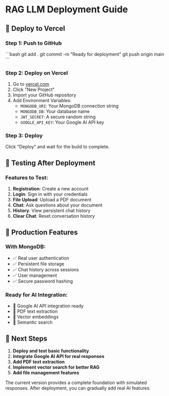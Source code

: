 # RAG LLM Deployment Guide

## 🚀 Deploy to Vercel

### Step 1: Push to GitHub
\`\`\`bash
git add .
git commit -m "Ready for deployment"
git push origin main
\`\`\`

### Step 2: Deploy on Vercel
1. Go to [vercel.com](https://vercel.com)
2. Click "New Project"
3. Import your GitHub repository
4. Add Environment Variables:
   - `MONGODB_URI`: Your MongoDB connection string
   - `MONGODB_DB`: Your database name
   - `JWT_SECRET`: A secure random string
   - `GOOGLE_API_KEY`: Your Google AI API key

### Step 3: Deploy
Click "Deploy" and wait for the build to complete.

## 🧪 Testing After Deployment

### Features to Test:
1. **Registration**: Create a new account
2. **Login**: Sign in with your credentials
3. **File Upload**: Upload a PDF document
4. **Chat**: Ask questions about your document
5. **History**: View persistent chat history
6. **Clear Chat**: Reset conversation history

## 🔧 Production Features

### With MongoDB:
- ✅ Real user authentication
- ✅ Persistent file storage
- ✅ Chat history across sessions
- ✅ User management
- ✅ Secure password hashing

### Ready for AI Integration:
- 🔄 Google AI API integration ready
- 🔄 PDF text extraction
- 🔄 Vector embeddings
- 🔄 Semantic search

## 📝 Next Steps

1. **Deploy and test basic functionality**
2. **Integrate Google AI API for real responses**
3. **Add PDF text extraction**
4. **Implement vector search for better RAG**
5. **Add file management features**

The current version provides a complete foundation with simulated responses. After deployment, you can gradually add real AI features.
